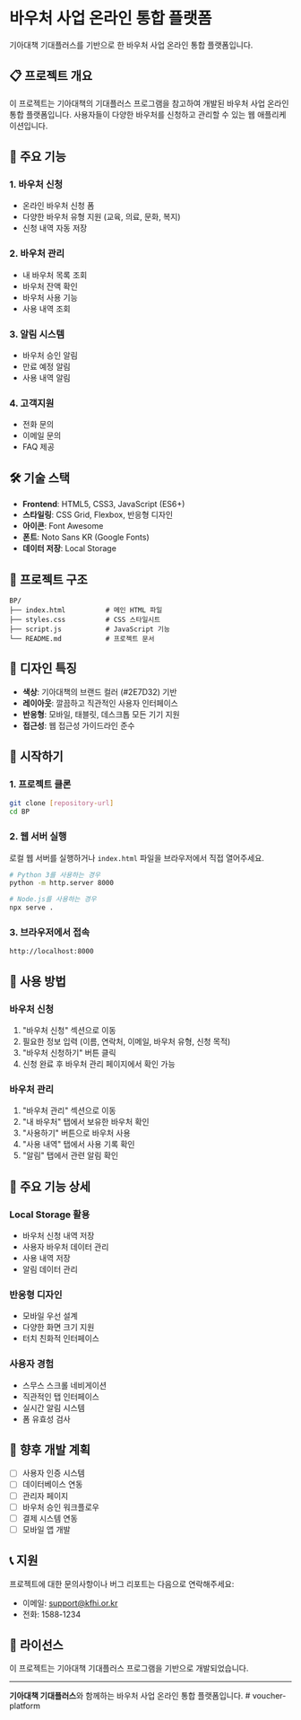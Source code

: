# 바우처 사업 온라인 통합 플랫폼

기아대책 기대플러스를 기반으로 한 바우처 사업 온라인 통합 플랫폼입니다.

## 📋 프로젝트 개요

이 프로젝트는 기아대책의 기대플러스 프로그램을 참고하여 개발된 바우처 사업 온라인 통합 플랫폼입니다. 사용자들이 다양한 바우처를 신청하고 관리할 수 있는 웹 애플리케이션입니다.

## 🚀 주요 기능

### 1. 바우처 신청
- 온라인 바우처 신청 폼
- 다양한 바우처 유형 지원 (교육, 의료, 문화, 복지)
- 신청 내역 자동 저장

### 2. 바우처 관리
- 내 바우처 목록 조회
- 바우처 잔액 확인
- 바우처 사용 기능
- 사용 내역 조회

### 3. 알림 시스템
- 바우처 승인 알림
- 만료 예정 알림
- 사용 내역 알림

### 4. 고객지원
- 전화 문의
- 이메일 문의
- FAQ 제공

## 🛠️ 기술 스택

- **Frontend**: HTML5, CSS3, JavaScript (ES6+)
- **스타일링**: CSS Grid, Flexbox, 반응형 디자인
- **아이콘**: Font Awesome
- **폰트**: Noto Sans KR (Google Fonts)
- **데이터 저장**: Local Storage

## 📁 프로젝트 구조

```
BP/
├── index.html          # 메인 HTML 파일
├── styles.css          # CSS 스타일시트
├── script.js           # JavaScript 기능
└── README.md           # 프로젝트 문서
```

## 🎨 디자인 특징

- **색상**: 기아대책의 브랜드 컬러 (#2E7D32) 기반
- **레이아웃**: 깔끔하고 직관적인 사용자 인터페이스
- **반응형**: 모바일, 태블릿, 데스크톱 모든 기기 지원
- **접근성**: 웹 접근성 가이드라인 준수

## 🚀 시작하기

### 1. 프로젝트 클론
```bash
git clone [repository-url]
cd BP
```

### 2. 웹 서버 실행
로컬 웹 서버를 실행하거나 `index.html` 파일을 브라우저에서 직접 열어주세요.

```bash
# Python 3를 사용하는 경우
python -m http.server 8000

# Node.js를 사용하는 경우
npx serve .
```

### 3. 브라우저에서 접속
```
http://localhost:8000
```

## 📱 사용 방법

### 바우처 신청
1. "바우처 신청" 섹션으로 이동
2. 필요한 정보 입력 (이름, 연락처, 이메일, 바우처 유형, 신청 목적)
3. "바우처 신청하기" 버튼 클릭
4. 신청 완료 후 바우처 관리 페이지에서 확인 가능

### 바우처 관리
1. "바우처 관리" 섹션으로 이동
2. "내 바우처" 탭에서 보유한 바우처 확인
3. "사용하기" 버튼으로 바우처 사용
4. "사용 내역" 탭에서 사용 기록 확인
5. "알림" 탭에서 관련 알림 확인

## 🔧 주요 기능 상세

### Local Storage 활용
- 바우처 신청 내역 저장
- 사용자 바우처 데이터 관리
- 사용 내역 저장
- 알림 데이터 관리

### 반응형 디자인
- 모바일 우선 설계
- 다양한 화면 크기 지원
- 터치 친화적 인터페이스

### 사용자 경험
- 스무스 스크롤 네비게이션
- 직관적인 탭 인터페이스
- 실시간 알림 시스템
- 폼 유효성 검사

## 🎯 향후 개발 계획

- [ ] 사용자 인증 시스템
- [ ] 데이터베이스 연동
- [ ] 관리자 페이지
- [ ] 바우처 승인 워크플로우
- [ ] 결제 시스템 연동
- [ ] 모바일 앱 개발

## 📞 지원

프로젝트에 대한 문의사항이나 버그 리포트는 다음으로 연락해주세요:

- 이메일: support@kfhi.or.kr
- 전화: 1588-1234

## 📄 라이선스

이 프로젝트는 기아대책 기대플러스 프로그램을 기반으로 개발되었습니다.

---

**기아대책 기대플러스**와 함께하는 바우처 사업 온라인 통합 플랫폼입니다.
#   v o u c h e r - p l a t f o r m  
 